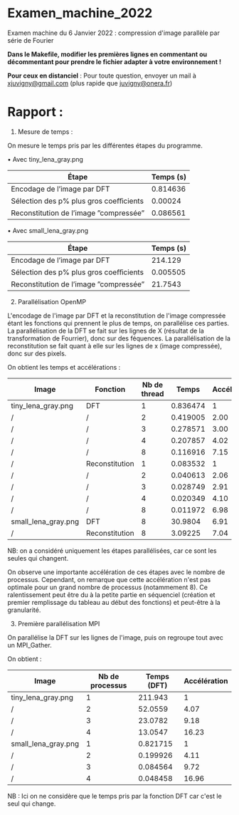 # Examen_machine_2022
Examen machine du 6 Janvier 2022 : compression d'image parallèle par série de Fourier

**Dans le Makefile, modifier les premières lignes en commentant ou décommentant pour prendre le fichier adapter à votre environnement !**

__Pour ceux en distanciel__ : Pour toute question, envoyer un mail à xjuvigny@gmail.com (plus rapide que juvigny@onera.fr)


# Rapport :

1. Mesure de temps :

On mesure le temps pris par les différentes étapes du programme.

• Avec tiny_lena_gray.png

Étape                       		   	| Temps (s)
----------------------------------------|-----------
Encodage de l’image par DFT 	       	| 0.814636
Sélection des p% plus gros coeﬀicients	| 0.00024
Reconstitution de l’image ”compressée” 	| 0.086561

• Avec small_lena_gray.png

Étape                       		   	| Temps (s)
----------------------------------------|-----------
Encodage de l’image par DFT 	       	| 214.129
Sélection des p% plus gros coeﬀicients	| 0.005505
Reconstitution de l’image ”compressée” 	| 21.7543


2. Parallélisation OpenMP

L'encodage de l'image par DFT  et la reconstitution de l'image compressée étant les fonctions qui prennent le plus de temps, on parallélise ces parties.
La parallélisation de la DFT se fait sur les lignes de X (résultat de la transformation de Fourrier), donc sur des féquences.
La parallélisation de la reconstitution se fait quant à elle sur les lignes de x (image compressée), donc sur des pixels.

On obtient les temps et accélérations :

Image                | Fonction 		| Nb de thread | Temps    | Accélération
---------------------|------------------|--------------|----------|--------------
tiny_lena_gray.png   | DFT      		| 1            | 0.836474 | 1
/                    | /                | 2            | 0.419005 | 2.00
/                    | /                | 3            | 0.278571 | 3.00
/                    | /                | 4            | 0.207857 | 4.02
/                    | /                | 8            | 0.116916 | 7.15
/                    | Reconstitution   | 1            | 0.083532 | 1
/                    | /                | 2            | 0.040613 | 2.06
/                    | /                | 3            | 0.028749 | 2.91
/                    | /                | 4            | 0.020349 | 4.10
/                    | /                | 8            | 0.011972 | 6.98
small_lena_gray.png  | DFT      		| 8            | 30.9804  | 6.91
/                    | Reconstitution   | 8            | 3.09225  | 7.04

NB: on a considéré uniquement les étapes parallélisées, car ce sont les seules qui changent.

On observe une importante accélération de ces étapes avec le nombre de processus. Cependant, on remarque que cette accélération n'est pas optimale pour un grand nombre de processus (notammement 8). Ce ralentissement peut être du à la petite partie en séquenciel (création et premier remplissage du tableau au début des fonctions) et peut-être à la granularité.

3. Première parallélisation MPI

On parallélise la DFT sur les lignes de l'image, puis on regroupe tout avec un MPI_Gather.

On obtient :

Image                | Nb de processus | Temps (DFT) | Accélération
---------------------|-----------------|-------------|--------------
tiny_lena_gray.png   | 1        	   | 211.943     | 1
/                    | 2               | 52.0559     | 4.07
/                    | 3               | 23.0782     | 9.18
/                    | 4               | 13.0547     | 16.23
small_lena_gray.png  | 1        	   | 0.821715    | 1
/                    | 2               | 0.199926    | 4.11
/                    | 3               | 0.084564    | 9.72
/                    | 4               | 0.048458    | 16.96

NB : Ici on ne considère que le temps pris par la fonction DFT car c'est le seul qui change.

